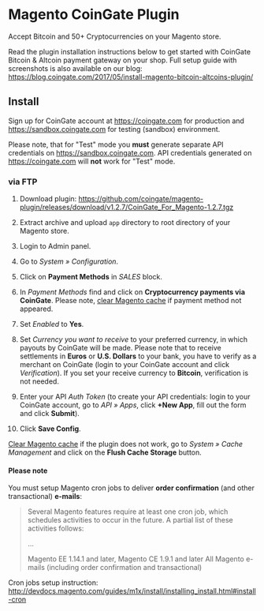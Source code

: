 # Magento CoinGate Plugin

Accept Bitcoin and 50+ Cryptocurrencies on your Magento store.

Read the plugin installation instructions below to get started with CoinGate Bitcoin & Altcoin payment gateway on your shop.
Full setup guide with screenshots is also available on our blog: <https://blog.coingate.com/2017/05/install-magento-bitcoin-altcoins-plugin/>

## Install

Sign up for CoinGate account at <https://coingate.com> for production and <https://sandbox.coingate.com> for testing (sandbox) environment.

Please note, that for "Test" mode you **must** generate separate API credentials on <https://sandbox.coingate.com>. API credentials generated on <https://coingate.com> will **not** work for "Test" mode.

### via FTP

1. Download plugin: <https://github.com/coingate/magento-plugin/releases/download/v1.2.7/CoinGate_For_Magento-1.2.7.tgz>

2. Extract archive and upload `app` directory to root directory of your Magento store.

3. Login to Admin panel.

4. Go to *System » Configuration*.

5. Click on **Payment Methods** in *SALES* block.

6. In *Payment Methods* find and click on **Cryptocurrency payments via CoinGate**. Please note, [clear Magento cache](http://docs.magento.com/m1/ce/user_guide/system-operations/cache-clear.html) if payment method not appeared.

7. Set *Enabled* to **Yes**.

8. Set *Currency you want to receive* to your preferred currency, in which payouts by CoinGate will be made. Please note that to receive settlements in **Euros** or **U.S. Dollars** to your bank, you have to verify as a merchant on CoinGate (login to your CoinGate account and click *Verification*). If you set your receive currency to **Bitcoin**, verification is not needed.

9. Enter your API *Auth Token* (to create your API credentials: login to your CoinGate account, go to *API » Apps*, click **+New App**, fill out the form and click **Submit**).

10. Click **Save Config**.

[Clear Magento cache](http://docs.magento.com/m1/ce/user_guide/system-operations/cache-clear.html) if the plugin does not work, go to *System » Cache Management* and click on the **Flush Cache Storage** button.

#### Please note

You must setup Magento cron jobs to deliver **order confirmation** (and other transactional) **e-mails**:

> Several Magento features require at least one cron job, which schedules activities to occur in the future. A partial list of these activities follows:
>
> ...
>
> Magento EE 1.14.1 and later, Magento CE 1.9.1 and later All Magento e-mails (including order confirmation and transactional)

Cron jobs setup instruction:
<http://devdocs.magento.com/guides/m1x/install/installing_install.html#install-cron>
